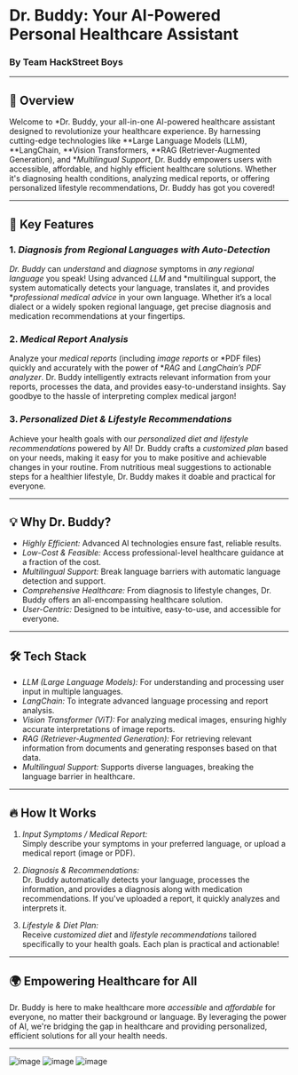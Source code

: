 # Dr. Buddy: Your AI-Powered Personal Healthcare Assistant  
### By Team HackStreet Boys

---

## 🚀 Overview

Welcome to *Dr. Buddy, your all-in-one AI-powered healthcare assistant designed to revolutionize your healthcare experience. By harnessing cutting-edge technologies like **Large Language Models (LLM), **LangChain, **Vision Transformers, **RAG (Retriever-Augmented Generation), and **Multilingual Support*, Dr. Buddy empowers users with accessible, affordable, and highly efficient healthcare solutions. Whether it's diagnosing health conditions, analyzing medical reports, or offering personalized lifestyle recommendations, Dr. Buddy has got you covered!

---

## 🌟 Key Features

### 1. *Diagnosis from Regional Languages with Auto-Detection*  
*Dr. Buddy* can *understand* and *diagnose* symptoms in *any regional language* you speak! Using advanced *LLM* and *multilingual support, the system automatically detects your language, translates it, and provides **professional medical advice* in your own language. Whether it’s a local dialect or a widely spoken regional language, get precise diagnosis and medication recommendations at your fingertips.

### 2. *Medical Report Analysis*  
Analyze your *medical reports* (including *image reports* or *PDF files) quickly and accurately with the power of **RAG* and *LangChain’s PDF analyzer*. Dr. Buddy intelligently extracts relevant information from your reports, processes the data, and provides easy-to-understand insights. Say goodbye to the hassle of interpreting complex medical jargon!

### 3. *Personalized Diet & Lifestyle Recommendations*  
Achieve your health goals with our *personalized diet and lifestyle recommendations* powered by AI! Dr. Buddy crafts a *customized plan* based on your needs, making it easy for you to make positive and achievable changes in your routine. From nutritious meal suggestions to actionable steps for a healthier lifestyle, Dr. Buddy makes it doable and practical for everyone.

---

## 💡 Why Dr. Buddy?

- *Highly Efficient:* Advanced AI technologies ensure fast, reliable results.
- *Low-Cost & Feasible:* Access professional-level healthcare guidance at a fraction of the cost.
- *Multilingual Support:* Break language barriers with automatic language detection and support.
- *Comprehensive Healthcare:* From diagnosis to lifestyle changes, Dr. Buddy offers an all-encompassing healthcare solution.
- *User-Centric:* Designed to be intuitive, easy-to-use, and accessible for everyone.

---

## 🛠 Tech Stack

- *LLM (Large Language Models):* For understanding and processing user input in multiple languages.
- *LangChain:* To integrate advanced language processing and report analysis.
- *Vision Transformer (ViT):* For analyzing medical images, ensuring highly accurate interpretations of image reports.
- *RAG (Retriever-Augmented Generation):* For retrieving relevant information from documents and generating responses based on that data.
- *Multilingual Support:* Supports diverse languages, breaking the language barrier in healthcare.

---

## 🔥 How It Works

1. *Input Symptoms / Medical Report:*  
   Simply describe your symptoms in your preferred language, or upload a medical report (image or PDF).
   
2. *Diagnosis & Recommendations:*  
   Dr. Buddy automatically detects your language, processes the information, and provides a diagnosis along with medication recommendations. If you've uploaded a report, it quickly analyzes and interprets it.

3. *Lifestyle & Diet Plan:*  
   Receive *customized diet* and *lifestyle recommendations* tailored specifically to your health goals. Each plan is practical and actionable!

---

## 🌍 Empowering Healthcare for All  
Dr. Buddy is here to make healthcare more *accessible* and *affordable* for everyone, no matter their background or language. By leveraging the power of AI, we're bridging the gap in healthcare and providing personalized, efficient solutions for all your health needs.  

---

![image](https://github.com/user-attachments/assets/b29bf911-8c9c-41a4-9689-57fa1d7873ea)
![image](https://github.com/user-attachments/assets/da736f13-f9d3-4696-9522-e23ee5913876)
![image](https://github.com/user-attachments/assets/d5b4aacb-0202-4fbc-9bbc-e78418cdc414)






